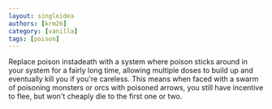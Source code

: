 ```yaml
---
layout: singleidea
authors: [krm26]
category: [vanilla]
tags: [poison]
---
```

Replace poison instadeath with a system where poison sticks around in your
system for a fairly long time, allowing multiple doses to build up and
eventually kill you if you're careless. This means when faced with a swarm of
poisoning monsters or orcs with poisoned arrows, you still have incentive to
flee, but won't cheaply die to the first one or two.

